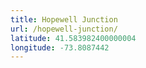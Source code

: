 ```yaml
---
title: Hopewell Junction
url: /hopewell-junction/
latitude: 41.583982400000004
longitude: -73.8087442
---
```


